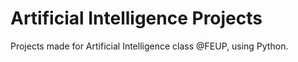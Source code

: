 # Artificial Intelligence Projects

Projects made for Artificial Intelligence class @FEUP, using Python.
